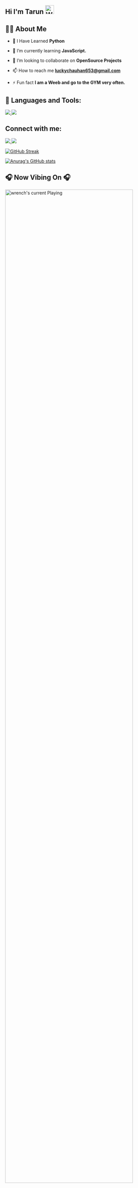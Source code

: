 ## Hi I'm Tarun <img src="https://user-images.githubusercontent.com/1303154/88677602-1635ba80-d120-11ea-84d8-d263ba5fc3c0.gif" width="28px" alt="Whats Up">

## 🙋‍♂️ About Me

- 🔭 I Have Learned  **Python**

- 🌱 I’m currently learning **JavaScript.**

- 👯 I’m looking to collaborate on **OpenSource Projects**

- 📫 How to reach me **luckychauhan653@gmail.com**

- ⚡ Fun fact **I am a Weeb and go to the GYM very often.**

## 🚀 Languages and Tools:

<p align="left"> 
    <a href="https://www.java.com" target="_blank"> <img src="https://img.icons8.com/color/48/000000/java-coffee-cup-logo.png"/> </a>
    <a href="https://www.python.org" target="_blank"> <img src="https://img.icons8.com/color/48/000000/python.png"/> </a> 
</p>

## Connect with me:
<p align="left">
    
<a href ="https://open.spotify.com/user/31fluksoiwabj5x5h6inkeoljlhq"><img src="https://img.icons8.com/fluency/48/000000/spotify.png"/> </a>
<a href ="https://www.instagram.com/tarun_chauhan_653/"><img src="https://img.icons8.com/fluent/48/000000/instagram-new.png"/></a>
</p>

[![GitHub Streak](http://github-readme-streak-stats.herokuapp.com?user=theblacklinen&theme=radical&hide_border=true&date_format=j%20M%5B%20Y%5D)](https://git.io/streak-stats)

[![Anurag's GitHub stats](https://github-readme-stats.vercel.app/api?username=theblacklinen&theme=tokyonight)](https://github.com/anuraghazra/github-readme-stats)


<h2>🎧 Now Vibing On 🎧</h2>

<a href="https://open.spotify.com/user/31fluksoiwabj5x5h6inkeoljlhq"><img src="https://spotify-readme-silk-seven.vercel.app/api/spotify" alt="wrench's current Playing" width="90%" align="center" /></a>

